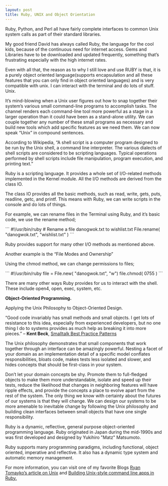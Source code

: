 ```yaml
---
layout: post
title: Ruby, UNIX and Object Orientation
---
```


<p>Ruby, Python, and Perl all have fairly complete interfaces to common Unix system calls as part of their standard libraries.</p>

<p>My good friend David has always called Ruby, the language for the cool kids, because of the continuous need for internet access. Gems and Libraries have to be downloaded and updated frequently, something that’s frustrating especially with the high internet rates.</p>

<p>Even with all that, the reason as to why I still love and use RUBY is that, it is a purely object oriented language(supports encapsulation and all these features that you can only find in object oriented languages) and is very compatible with unix. I can interact with the terminal and do lots of stuff. Unix.</p>

<p>It’s mind-blowing when a Unix user figures out how to snap together their system’s various small command-line programs to accomplish tasks. The channel renders each command-line tool more powerful as a stage in a larger operation than it could have been as a stand-alone utility. We can couple together any number of these small programs as necessary and build new tools which add specific features as we need them. We can now speak “Unix” in compound sentences.</p>

<p>According to Wikipedia, “A shell script is a computer program designed to be run by the Unix shell, a command line interpreter. The various dialects of shell scripts are considered to be scripting languages. Typical operations performed by shell scripts include file manipulation, program execution, and printing text.”</p>

<p>Ruby is a scripting language. It provides a whole set of I/O-related methods implemented in the Kernel module. All the I/O methods are derived from the class IO.</p>

<p>The class IO provides all the basic methods, such as read, write, gets, puts, readline, getc, and printf. This means with Ruby, we can write scripts in the console and do lots of things.</p>

<p>For example, we can rename files in the Terminal using Ruby, and it’s basic code, we use the rename method;<p>
```
#!/usr/bin/ruby # Rename a file danogwok.txt to wishlist.txt File.rename( "danogwok.txt", "wishlist.txt" )
```
<p>Ruby provides support for many other I/O methods as mentioned above.<p>

<p>Another example is the “File Modes and Ownership”</p>

<p>Using the chmod method, we can change permissions to files;</p>
```
#!/usr/bin/ruby file = File.new( "danogwok.txt", "w") file.chmod( 0755 )
```
<p>There are many other ways Ruby provides for us to interact with the shell. These include open4, open, exec, system, etc.</p>

<p><b>Object-Oriented Programming.</b></p>

<p>Applying the Unix Philosophy to Object-Oriented Design.</p>

<p>“Good code invariably has small methods and small objects. I get lots of resistance to this idea, especially from experienced developers, but no one thing I do to systems provides as much help as breaking it into more pieces.” – <b>Kent Beck</b>, <a href="http://www.amazon.com/Smalltalk-Best-Practice-Patterns-Kent/dp/013476904X" target="_blank">Smalltalk Best Practice Patterns</a></p>

<p>The Unix philosophy demonstrates that small components that work together through an interface can be amazingly powerful. Nesting a facet of your domain as an implementation detail of a specific model conflates responsibilities, bloats code, makes tests less isolated and slower, and hides concepts that should be first-class in your system.</p>

<p>Don’t let your domain concepts be shy. Promote them to full-fledged objects to make them more understandable, isolate and speed up their tests, reduce the likelihood that changes in neighboring features will have ripple effects, and provide the concepts a place to evolve apart from the rest of the system. The only thing we know with certainty about the futures of our systems is that they will change. We can design our systems to be more amenable to inevitable change by following the Unix philosophy and building clean interfaces between small objects that have one single responsibility.</p>

<p>Ruby is a dynamic, reflective, general purpose object-oriented programming language. Ruby originated in Japan during the mid-1990s and was first developed and designed by Yukihiro "Matz" Matsumoto.</p>

<p>Ruby supports many programming paradigms, including functional, object oriented, imperative and reflective. It also has a dynamic type system and automatic memory management.</p>

<p>For more information, you can visit one of my favorite Blogs <a href="http://tomayko.com/writings/unicorn-is-unix"target="_blank">Ryan Tomayko’s article on Unix</a> and <a href="https://practicingruby.com/articles/building-unix-style-command-line-applications" target="_blank">Building Unix-style command line apps in Ruby.</a></p>

